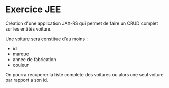 # Exercice JEE

Création d'une application JAX-RS qui permet de faire un CRUD complet sur les entités voiture.

Une voiture sera constitue d'au moins :
- id
- marque
- annee de fabrication
- couleur

On pourra recuperer la liste complete des voitures ou alors une seul voiture par rapport a son id.